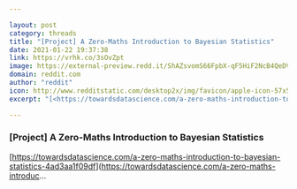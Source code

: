 ```yaml
---

layout: post
category: threads
title: "[Project] A Zero-Maths Introduction to Bayesian Statistics"
date: 2021-01-22 19:37:38
link: https://vrhk.co/3sOvZpt
image: https://external-preview.redd.it/ShAZsvomS66FpbX-qF5HiF2NcB4QeDVIap4KWLD0ruc.jpg?width=1200&height=628.272251309&auto=webp&crop=1200:628.272251309,smart&s=d1e4d6357c97bf7702ba8416acf96b1d77ef1787
domain: reddit.com
author: "reddit"
icon: http://www.redditstatic.com/desktop2x/img/favicon/apple-icon-57x57.png
excerpt: "[<https://towardsdatascience.com/a-zero-maths-introduction-to-bayesian-statistics-4ad3aa1f09df>](<https://towardsdatascience.com/a-zero-maths-introduc>..."

---
```


### [Project] A Zero-Maths Introduction to Bayesian Statistics

[<https://towardsdatascience.com/a-zero-maths-introduction-to-bayesian-statistics-4ad3aa1f09df>](<https://towardsdatascience.com/a-zero-maths-introduc>...